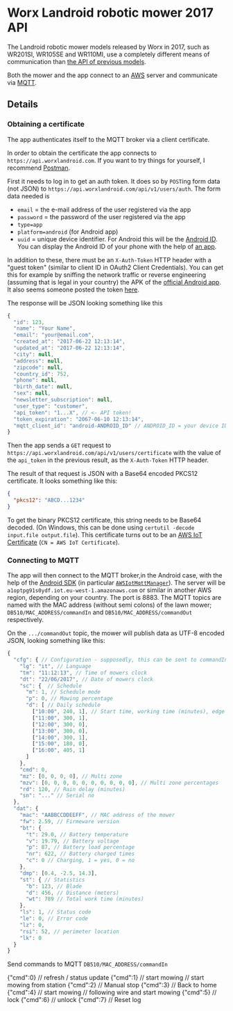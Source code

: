 # Worx Landroid robotic mower 2017 API

The Landroid robotic mower models released by Worx in 2017, such as WR201SI, WR105SE and WR110MI, use a completely 
different means of communication than [the API of previous models](landroid-api.md).
 
Both the mower and the app connect to an [AWS](https://aws.amazon.com/) server and communicate via [MQTT](http://mqtt.org/).

## Details

### Obtaining a certificate

The app authenticates itself to the MQTT broker via a client certificate. 

In order to obtain the certificate the app connects to `https://api.worxlandroid.com`. 
If you want to try things for yourself, I recommend [Postman](https://www.getpostman.com/).

First it needs to log in to get an auth token. It does so by `POST`ing form data (not JSON) to 
`https://api.worxlandroid.com/api/v1/users/auth`. The form data needed is
* `email` = the e-mail address of the user registered via the app
* `password` = the password of the user registered via the app
* `type=app`
* `platform=android` (for Android app)
* `uuid` = unique device identifier. For Android this will be the 
   [Android ID](https://developer.android.com/reference/android/provider/Settings.Secure.html#ANDROID_ID). You can
   display the Android ID of your phone with the help of [an app](https://play.google.com/store/search?q=device%20id).

In addition to these, there must be an `X-Auth-Token` HTTP header with a "guest token" (similar to client ID in OAuth2 
Client Credentials). You can get this for example by sniffing the network traffic or reverse engineering (assuming that is 
legal in your country) the APK of the [official Android app](https://play.google.com/store/apps/details?id=it.vt100.landroid).
It also seems someone posted the token [here](https://pastebin.com/JMmVCUrf).

The response will be JSON looking something like this
```javascript
{
  "id": 123,
  "name": "Your Name",
  "email": "your@email.com",
  "created_at": "2017-06-22 12:13:14",
  "updated_at": "2017-06-22 12:13:14",
  "city": null,
  "address": null,
  "zipcode": null,
  "country_id": 752,
  "phone": null,
  "birth_date": null,
  "sex": null,
  "newsletter_subscription": null,
  "user_type": "customer",
  "api_token": "1...X", // <- API token!
  "token_expiration": "2067-06-10 12:13:14",
  "mqtt_client_id": "android-ANDROID_ID" // ANDROID_ID = your device ID 
}
```

Then the app sends a `GET` request to `https://api.worxlandroid.com/api/v1/users/certificate` with the value of the 
`api_token` in the previous result, as the `X-Auth-Token` HTTP header.
 
The result of that request is JSON with a Base64 encoded PKCS12 certificate. It looks something like this:
```json
{
  "pkcs12": "ABCD...1234"
}
```

To get the binary PKCS12 certificate, this string needs to be Base64 decoded. (On Windows, this can be done using 
`certutil -decode input.file output.file`). This certificate turns out to be an 
[AWS IoT Certificate](http://docs.aws.amazon.com/iot/latest/developerguide/x509-certs.html) (`CN = AWS IoT Certificate`).

### Connecting to MQTT

The app will then connect to the MQTT broker,in the Android case, with the help of the [Android SDK](https://docs.aws.amazon.com/mobile/sdkforandroid/developerguide/)
(in particular [`AWSIotMqttManager`](http://docs.aws.amazon.com/AWSAndroidSDK/latest/javadoc/com/amazonaws/mobileconnectors/iot/AWSIotMqttManager.html)).
The server will be `a1optpg91s0ydf.iot.eu-west-1.amazonaws.com` or similar in another AWS region, depending on your country. 
The port is 8883. The MQTT topics are named with the MAC address (without semi colons) of the lawn mower; 
`DB510/MAC_ADDRESS/commandIn` and `DB510/MAC_ADDRESS/commandOut` respectively.

On the `.../commandOut` topic, the mower will publish data as UTF-8 encoded JSON, looking something like this:
```javascript
{  
  "cfg": { // Configuration - supposedly, this can be sent to commandIn topic to update config  
    "lg": "it", // Language
    "tm": "11:12:13", // Time of mowers clock
    "dt": "22/06/2017", // Date of mowers clock
    "sc": {  // Schedule  
      "m": 1, // Schedule mode
      "p": 0, // Mowing percentage
      "d": [ // Daily schedule
        ["10:00", 240, 1], // Start time, working time (minutes), edge cutting enabled
        ["11:00", 300, 1],
        ["12:00", 300, 0],
        ["13:00", 300, 0],
        ["14:00", 300, 1],
        ["15:00", 180, 0], 
        ["16:00", 405, 1]
      ]
    },
    "cmd": 0,
    "mz": [0, 0, 0, 0], // Multi zone
    "mzv": [0, 0, 0, 0, 0, 0, 0, 0, 0, 0], // Multi zone percentages
    "rd": 120, // Rain delay (minutes)
    "sn": "..." // Serial no
  },
  "dat": {  
    "mac": "AABBCCDDEEFF", // MAC address of the mower
    "fw": 2.59, // Firmeware version
    "bt": {  
      "t": 29.0, // Battery temperature
      "v": 19.79, // Battery voltage
      "p": 87, // Battery load percentage
      "nr": 622, // Battery charged times
      "c": 0 // Charging, 1 = yes, 0 = no
    },
    "dmp": [0.4, -2.5, 14.3],
    "st": { // Statistics 
      "b": 123, // Blade
      "d": 456, // Distance (meters)
      "wt": 789 // Total work time (minutes)
    },
    "ls": 1, // Status code
    "le": 0, // Error code
    "lz": 0,
    "rsi": 52, // perimeter location
    "lk": 0
  }
}
```

Send commands to MQTT `DB510/MAC_ADDRESS/commandIn`

{"cmd":0} // refresh / status update
{"cmd":1} // start mowing // start mowing from station
{"cmd":2} // Manual stop
{"cmd":3} // Back to home
{"cmd":4} // start mowing // following wire and start mowing
{"cmd":5} // lock
{"cmd":6} // unlock
{"cmd":7} // Reset log
